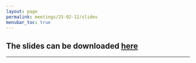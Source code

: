 ```yaml
---
layout: page
permalink: meetings/25-02-12/slides
menubar_toc: true
---
```


<script src="{{ site.baseurl }}/assets/js/vanilla-back-to-top.min.js"></script>
<script>addBackToTop()</script>



## The slides can be downloaded [here](assets/Truveta_Journal_Club_Slides_Final.pdf)
---

<object data="assets/Truveta_Journal_Club_Slides_Final.pdf" width="1000" height="1000" type='application/pdf'></object>

